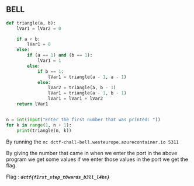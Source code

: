 ## **BELL**

```py
def triangle(a, b):
    lVar1 = lVar2 = 0

    if a < b:
        lVar1 = 0
    else:
        if (a == 1) and (b == 1):
            lVar1 = 1
        else:
            if b == 1:
                lVar1 = triangle(a - 1, a - 1)
            else:
                lVar2 = triangle(a, b - 1)
                lVar1 = triangle(a - 1, b - 1)
                lVar1 = lVar1 + lVar2
    return lVar1


n = int(input("Enter the first number that was printed: "))
for k in range(1, n + 1):
    print(triangle(n, k))
```
By running the ```nc dctf-chall-bell.westeurope.azurecontainer.io 5311```

By giving the number that came in when we enter the port in the above program we get some values if we enter those values in the port we get the flag.

Flag : ***```dctf{f1rst_step_t0wards_b3ll_l4bs}```***

